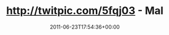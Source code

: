 ---
retweeted: false
source: <a href="http://mobileways.de/gravity" rel="nofollow">Gravity</a>
entities:
  hashtags: []
  symbols: []
  user_mentions:
  - name: Felix Gilcher
    screen_name: Xylakant
    indices:
    - '71'
    - '80'
    id_str: '40266143'
    id: '40266143'
  urls: []
display_text_range:
- '0'
- '97'
favorite_count: '0'
id_str: '83956134460915713'
truncated: false
retweet_count: '0'
id: '83956134460915713'
created_at: Thu Jun 23 17:54:36 +0000 2011
favorited: false
full_text: http://twitpic.com/5fqj03 - Mal schauen ob das reproduzierbar ist, was
  [@xylakant](https://twitter.com/xylakant) da immer baut...
lang: de
tags:
- pesos:twitter
date: '2011-06-23T17:54:36+00:00'
src: https://twitter.com/bascht/status/83956134460915713
original_url: https://twitter.com/bascht/status/83956134460915713
type: twitter_tweet
text: http://twitpic.com/5fqj03 - Mal schauen ob das reproduzierbar ist, was [@xylakant](https://twitter.com/xylakant)
  da immer baut...
title: http://twitpic.com/5fqj03 - Mal

---
